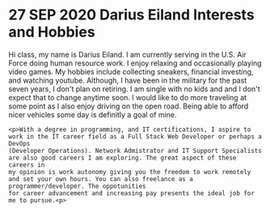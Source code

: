
<html>
<head>
 <meta charset="utf-8">
 <title>Darius Eiland's Personal Story</title>
 </head>

<body>
	<h1>27 SEP 2020 Darius Eiland Interests and Hobbies</h1>
	<p>Hi class, my name is Darius Eiland. I am currently serving in the U.S. Air Force doing human resource work. I enjoy relaxing and
	occasionally playing video games. My hobbies include collecting sneakers, financial investing, and watching youtube. Although, I 
	have been in the military for the past seven years, I don't plan on retiring. I am single with no kids and and I don't expect that
	to change anytime soon. I would like to do more traveling at some point as I also enjoy  driving on the open road. Being able to
	afford nicer vehicles some day is definitly a goal of mine.<p>

	<p>With a degree in programming, and IT certifications, I aspire to work in the IT career field as a Full Stack Web Developer or perhaps a DevOps 
	(Developer Operations). Network Admistrator and IT Support Specialists are also good careers I am exploring. The great aspect of these careers in 
	my opinion is work autonomy giving you the freedom to work remotely and set your own hours. You can also freelance as a programmer/developer. The oppotunities 
	for career advancement and increasing pay presents the ideal job for me to pursue.<p>


